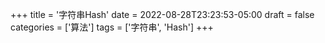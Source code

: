 +++
title = '字符串Hash'
date = 2022-08-28T23:23:53-05:00
draft = false
categories = ['算法']
tags = ['字符串', 'Hash']
+++




